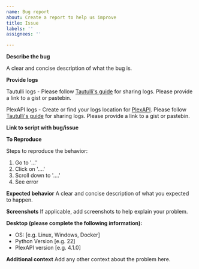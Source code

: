 ```yaml
---
name: Bug report
about: Create a report to help us improve
title: Issue
labels: ''
assignees: ''

---
```


**Describe the bug**

A clear and concise description of what the bug is.

**Provide logs**

Tautulli logs - Please follow [Tautulli's guide](https://github.com/Tautulli/Tautulli-Wiki/wiki/Asking-for-Support#how-can-i-share-my-logs) for sharing logs. Please provide a link to a gist or pastebin.

PlexAPI logs - Create or find your logs location for [PlexAPI](https://python-plexapi.readthedocs.io/en/latest/configuration.html). Please follow [Tautulli's guide](https://github.com/Tautulli/Tautulli-Wiki/wiki/Asking-for-Support#how-can-i-share-my-logs) for sharing logs. Please provide a link to a gist or pastebin.

**Link to script with bug/issue**

**To Reproduce**

Steps to reproduce the behavior:
1. Go to '...'
2. Click on '....'
3. Scroll down to '....'
4. See error

**Expected behavior**
A clear and concise description of what you expected to happen.

**Screenshots**
If applicable, add screenshots to help explain your problem.

**Desktop (please complete the following information):**
 - OS: [e.g. Linux, Windows, Docker]
 - Python Version [e.g. 22]
 - PlexAPI version [e.g. 4.1.0]

**Additional context**
Add any other context about the problem here.
